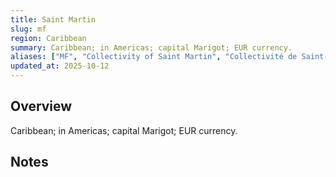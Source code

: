 ```yaml
---
title: Saint Martin
slug: mf
region: Caribbean
summary: Caribbean; in Americas; capital Marigot; EUR currency.
aliases: ["MF", "Collectivity of Saint Martin", "Collectivité de Saint-Martin"]
updated_at: 2025-10-12
---
```


## Overview

Caribbean; in Americas; capital Marigot; EUR currency.

## Notes

<!-- Add your first note below -->
